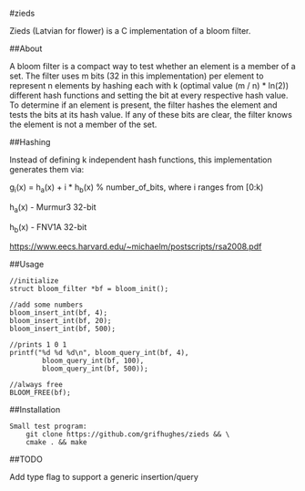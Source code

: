 #zieds

Zieds (Latvian for flower) is a C implementation of a bloom filter.

##About

A bloom filter is a compact way to test whether an element is a member of a 
set. The filter uses m bits (32 in this implementation) per element to 
represent n elements by hashing each with k (optimal value (m / n) * ln(2)) 
different hash functions and setting the bit at every respective hash value. 
To determine if an element is present, the filter hashes the element and 
tests the bits at its hash value. If any of these bits are clear, the filter 
knows the element is not a member of the set.

##Hashing

Instead of defining k independent hash functions, this implementation 
generates them via:

g<sub>i</sub>(x) = h<sub>a</sub>(x) + i * h<sub>b</sub>(x) % number_of_bits, where i ranges from [0:k)

h<sub>a</sub>(x) - Murmur3 32-bit

h<sub>b</sub>(x) - FNV1A 32-bit

https://www.eecs.harvard.edu/~michaelm/postscripts/rsa2008.pdf

##Usage
```
//initialize
struct bloom_filter *bf = bloom_init();

//add some numbers
bloom_insert_int(bf, 4);
bloom_insert_int(bf, 20);
bloom_insert_int(bf, 500);

//prints 1 0 1
printf("%d %d %d\n", bloom_query_int(bf, 4), 
        bloom_query_int(bf, 100),
        bloom_query_int(bf, 500)); 

//always free
BLOOM_FREE(bf);
```

##Installation
```
Small test program:
	git clone https://github.com/grifhughes/zieds && \
	cmake . && make
```

##TODO

Add type flag to support a generic insertion/query
